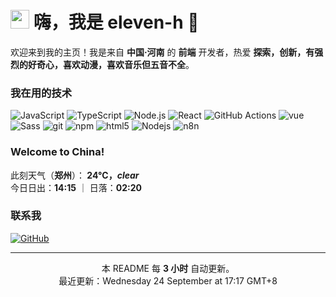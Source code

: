 <h1><img src="https://emojis.slackmojis.com/emojis/images/1531849430/4246/blob-sunglasses.gif" width="30"/> 嗨，我是 <b>eleven-h</b> 👋</h1>

<p>欢迎来到我的主页！我是来自 <b>中国·河南</b> 的 <b>前端</b> 开发者，热爱 <b>探索，创新，有强烈的好奇心，喜欢动漫，喜欢音乐但五音不全</b>。</p>

<h3>我在用的技术</h3>
<p>
  <img alt="JavaScript" src="https://img.shields.io/badge/-JavaScript-F7DF1E?style=flat-square&logo=javascript&logoColor=black" />
  <img alt="TypeScript" src="https://img.shields.io/badge/-TypeScript-3178C6?style=flat-square&logo=typescript&logoColor=white" />
  <img alt="Node.js" src="https://img.shields.io/badge/-Node.js-339933?style=flat-square&logo=node.js&logoColor=white" />
  <img alt="React" src="https://img.shields.io/badge/-React-45b8d8?style=flat-square&logo=react&logoColor=white" />
  <img alt="GitHub Actions" src="https://img.shields.io/badge/-GitHub%20Actions-2088FF?style=flat-square&logo=github-actions&logoColor=white" />
  <img alt="vue" src="https://img.shields.io/badge/-Vue-4FC08D?style=flat-square&logo=vue.js&logoColor=white" />
  <img alt="Sass" src="https://img.shields.io/badge/-Sass-CC6699?style=flat-square&logo=sass&logoColor=white" />
  <img alt="git" src="https://img.shields.io/badge/-Git-F05032?style=flat-square&logo=git&logoColor=white" />
  <img alt="npm" src="https://img.shields.io/badge/-NPM-CB3837?style=flat-square&logo=npm&logoColor=white" />
  <img alt="html5" src="https://img.shields.io/badge/-HTML5-E34F26?style=flat-square&logo=html5&logoColor=white" />
  <img alt="Nodejs" src="https://img.shields.io/badge/-Nodejs-43853d?style=flat-square&logo=Node.js&logoColor=white" />
  <img alt="n8n" src="https://img.shields.io/badge/-N8N-000000?style=flat-square&logo=n8n&logoColor=white" />
  <!-- 需要可继续添加徽章 -->
  
</p>
<h3>Welcome to China!</h3>

<p>此刻天气（<b>郑州</b>）：<b> 24°C，<i>clear</i></b><br/>今日日出：<b>14:15</b> ｜ 日落：<b>02:20</b></p>

<h3>联系我</h3>
<p>
  <a href="https://github.com/eleven-h" target="_blank"><img alt="GitHub" src="https://img.shields.io/badge/GitHub-181717?style=for-the-badge&logo=github&logoColor=white" /></a>
</p>

------------
<p align="center">本 README 每 <b>3 小时</b> 自动更新。<br/>最近更新：Wednesday 24 September at 17:17 GMT+8</p>
